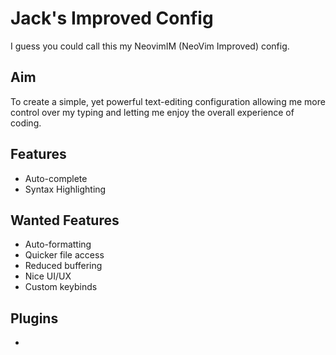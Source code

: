 # Jack's Improved Config

I guess you could call this my NeovimIM (NeoVim Improved) config.

## Aim

To create a simple, yet powerful text-editing configuration allowing me more control over
my typing and letting me enjoy the overall experience of coding.

## Features

* Auto-complete
* Syntax Highlighting

## Wanted Features

* Auto-formatting
* Quicker file access
* Reduced buffering
* Nice UI/UX
* Custom keybinds

## Plugins

* 
